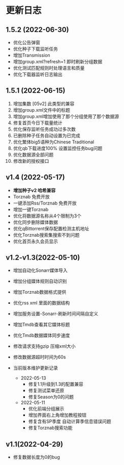 # 更新日志

## 1.5.2 (2022-06-30)
- 优化公告弹窗
- 优化种子下载监听任务
- 增加Transmission
- 增加group.xml?refresh=1 即时刷新分组数据
- 优化测试匹配规则时处理语言和质量
- 优化下载器监听日志输出

## 1.5.1 (2022-06-15)
1. 增加集数 [05v2] 此类型的兼容
2. 增加group.xml文件中的标题
3. 增加group.xml增加使用了那个分组使用了那个数据源
4. 修复首页今日下载量统计
5. 优化保存监听任务成功过多次数
6. 已删除种子任务自动设置为已完成
7. 优化繁体big5语种为Chinese Traditional
8. 优化qb下载进度100% 设置监控任务bug问题
9. 优化数据源全部问题
10. 修改新的授权接口

## v1.4 (2022-05-17) 

- **增加种子v2 哈希兼容**
- Torznab 免费开放
- 一键添加Rss/Torznab 免费开放
- 增加一键Torznab
- 优化将数据源名称从4个限制为3个
- 优化同步删除媒体数据
- 优化qBittorrent保存配置检测主机地址
- 优化Torznab搜索集搜索不到问题
- 优化首页永久会员显示


## v1.2-v1.3(2022-05-10)

- 增加自动化Sonarr媒体导入
- 增加分组媒体规则自动识别
- 增加Torznab数据格式提供
- 优化rss xml 里面的数据结构
- 增加服务设置-Sonarr-刷新时间间隔自定义
- 增加Tmdb查看其它媒体标题
- 优化Tmdb数据媒体同步速度
- 修改请求支持gzip 压缩xml大小
- 修改数据源超时时间为60s


- 当前版本维护更新记录
  - 2022-05-13 
    - 修复1.1升级到1.3的配置兼容
    - 修复测试菜单还原
    - 修复Season为0的问题
  - 2022-05-11 
    - 优化前端分组展示
    - 增加界面右上角增加教程按钮
    - 修复含有SP季度 自动计算季信息错误问题
    - 修复Torznab搜索功能

## v1.1(2022-04-29)

- 修复数据长度为0的bug